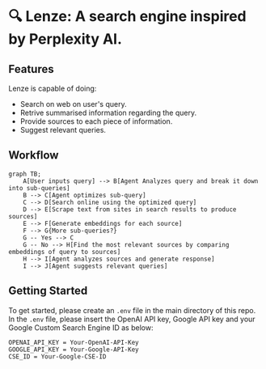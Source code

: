 # 🔍 **Lenze:** A search engine inspired by Perplexity AI.

## Features
Lenze is capable of doing:
- Search on web on user's query.
- Retrive summarised information regarding the query.
- Provide sources to each piece of information.
- Suggest relevant queries.

## Workflow
```mermaid
graph TB;
    A[User inputs query] --> B[Agent Analyzes query and break it down into sub-queries]
    B --> C[Agent optimizes sub-query]
    C --> D[Search online using the optimized query]
    D --> E[Scrape text from sites in search results to produce sources]
    E --> F[Generate embeddings for each source]
    F --> G{More sub-queries?}
    G -- Yes --> C
    G -- No --> H[Find the most relevant sources by comparing embeddings of query to sources]
    H --> I[Agent analyzes sources and generate response]
    I --> J[Agent suggests relevant queries]
```

## Getting Started
To get started, please create an ```.env``` file in the main directory of this repo.
<br>In the ```.env``` file, please insert the OpenAI API key, Google API key and your Google Custom Search Engine ID as below:
```
OPENAI_API_KEY = Your-OpenAI-API-Key
GOOGLE_API_KEY = Your-Google-API-Key
CSE_ID = Your-Google-CSE-ID
```
